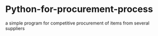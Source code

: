 # Python-for-procurement-process
a simple program for competitive procurement of items from several suppliers
